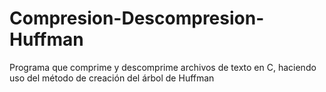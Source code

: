 # Compresion-Descompresion-Huffman
Programa que comprime y descomprime archivos de texto en C, haciendo uso del método de creación del árbol de Huffman
